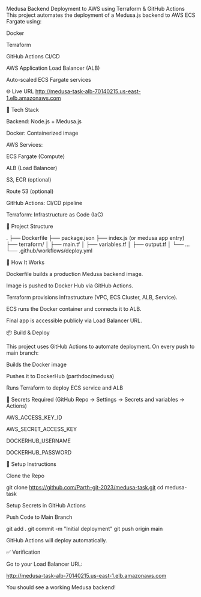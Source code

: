 Medusa Backend Deployment to AWS using Terraform & GitHub Actions
This project automates the deployment of a Medusa.js backend to AWS ECS Fargate using:

Docker

Terraform

GitHub Actions CI/CD

AWS Application Load Balancer (ALB)

Auto-scaled ECS Fargate services

🌐 Live URL
http://medusa-task-alb-70140215.us-east-1.elb.amazonaws.com

🧱 Tech Stack

Backend: Node.js + Medusa.js

Docker: Containerized image

AWS Services:

ECS Fargate (Compute)

ALB (Load Balancer)

S3, ECR (optional)

Route 53 (optional)

GitHub Actions: CI/CD pipeline

Terraform: Infrastructure as Code (IaC)

📁 Project Structure

.
├── Dockerfile
├── package.json
├── index.js (or medusa app entry)
├── terraform/
│ ├── main.tf
│ ├── variables.tf
│ ├── output.tf
│ └── ...
└── .github/workflows/deploy.yml

🚀 How It Works

Dockerfile builds a production Medusa backend image.

Image is pushed to Docker Hub via GitHub Actions.

Terraform provisions infrastructure (VPC, ECS Cluster, ALB, Service).

ECS runs the Docker container and connects it to ALB.

Final app is accessible publicly via Load Balancer URL.

📦 Build & Deploy

This project uses GitHub Actions to automate deployment. On every push to main branch:

Builds the Docker image

Pushes it to DockerHub (parthdoc/medusa)

Runs Terraform to deploy ECS service and ALB

🔑 Secrets Required (GitHub Repo → Settings → Secrets and variables → Actions)

AWS_ACCESS_KEY_ID

AWS_SECRET_ACCESS_KEY

DOCKERHUB_USERNAME

DOCKERHUB_PASSWORD

📝 Setup Instructions

Clone the Repo

git clone https://github.com/Parth-git-2023/medusa-task.git
cd medusa-task

Setup Secrets in GitHub Actions

Push Code to Main Branch

git add .
git commit -m "Initial deployment"
git push origin main

GitHub Actions will deploy automatically.

✅ Verification

Go to your Load Balancer URL:

http://medusa-task-alb-70140215.us-east-1.elb.amazonaws.com

You should see a working Medusa backend!

